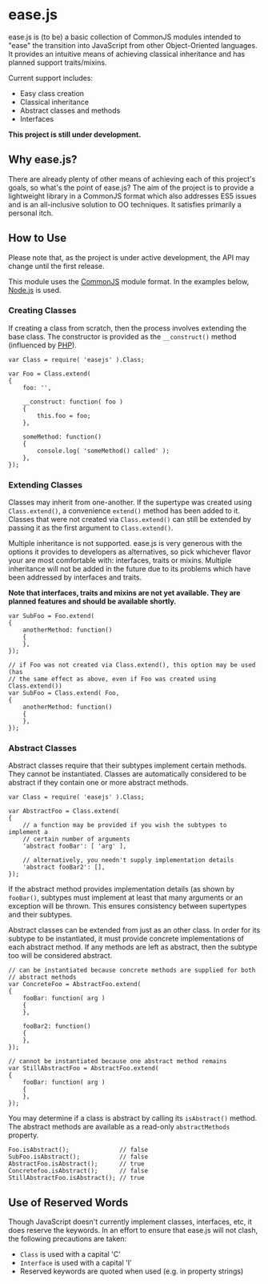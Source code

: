 # ease.js

ease.js is (to be) a basic collection of CommonJS modules intended to
"ease" the transition into JavaScript from other Object-Oriented languages. It
provides an intuitive means of achieving classical inheritance and has planned
support traits/mixins.

Current support includes:

* Easy class creation
* Classical inheritance
* Abstract classes and methods
* Interfaces

**This project is still under development.**

## Why ease.js?
There are already plenty of other means of achieving each of this project's
goals, so what's the point of ease.js? The aim of the project is to provide a
lightweight library in a CommonJS format which also addresses ES5 issues and is
an all-inclusive solution to OO techniques. It satisfies primarily a personal
itch.


## How to Use
Please note that, as the project is under active development, the API may change
until the first release.

This module uses the [CommonJS](http://commonjs.org) module format. In the
examples below, [Node.js](http://nodejs.org) is used.

### Creating Classes
If creating a class from scratch, then the process involves extending the base
class. The constructor is provided as the `__construct()` method (influenced by
[PHP](http://php.net)).

    var Class = require( 'easejs' ).Class;

    var Foo = Class.extend(
    {
        foo: '',

        __construct: function( foo )
        {
            this.foo = foo;
        },

        someMethod: function()
        {
            console.log( 'someMethod() called' );
        },
    });

### Extending Classes
Classes may inherit from one-another. If the supertype was created using
`Class.extend()`, a convenience `extend()` method has been added to it. Classes
that were not created via `Class.extend()` can still be extended by passing it
as the first argument to `Class.extend()`.

Multiple inheritance is not supported. ease.js is very generous with the options
it provides to developers as alternatives, so pick whichever flavor your are
most comfortable with: interfaces, traits or mixins. Multiple inheritance will
not be added in the future due to its problems which have been addressed by
interfaces and traits.

**Note that interfaces, traits and mixins are not yet available. They are
planned features and should be available shortly.**

    var SubFoo = Foo.extend(
    {
        anotherMethod: function()
        {
        },
    });

    // if Foo was not created via Class.extend(), this option may be used (has
    // the same effect as above, even if Foo was created using Class.extend())
    var SubFoo = Class.extend( Foo,
    {
        anotherMethod: function()
        {
        },
    });

### Abstract Classes
Abstract classes require that their subtypes implement certain methods. They
cannot be instantiated. Classes are automatically considered to be abstract if
they contain one or more abstract methods.

    var Class = require( 'easejs' ).Class;

    var AbstractFoo = Class.extend(
    {
        // a function may be provided if you wish the subtypes to implement a
        // certain number of arguments
        'abstract fooBar': [ 'arg' ],

        // alternatively, you needn't supply implementation details
        'abstract fooBar2': [],
    });

If the abstract method provides implementation details (as shown by
`fooBar()`, subtypes must implement at least that many arguments or an exception
will be thrown. This ensures consistency between supertypes and their subtypes.

Abstract classes can be extended from just as an other class. In order for its
subtype to be instantiated, it must provide concrete implementations of each
abstract method. If any methods are left as abstract, then the subtype too will
be considered abstract.

    // can be instantiated because concrete methods are supplied for both
    // abstract methods
    var ConcreteFoo = AbstractFoo.extend(
    {
        fooBar: function( arg )
        {
        },

        fooBar2: function()
        {
        },
    });

    // cannot be instantiated because one abstract method remains
    var StillAbstractFoo = AbstractFoo.extend(
    {
        fooBar: function( arg )
        {
        },
    });

You may determine if a class is abstract by calling its `isAbstract()` method.
The abstract methods are available as a read-only `abstractMethods` property.

    Foo.isAbstract();              // false
    SubFoo.isAbstract();           // false
    AbstractFoo.isAbstract();      // true
    Concretefoo.isAbstract();      // false
    StillAbstractFoo.isAbstract(); // true


## Use of Reserved Words
Though JavaScript doesn't currently implement classes, interfaces, etc, it does
reserve the keywords. In an effort to ensure that ease.js will not clash, the
following precautions are taken:

* `Class` is used with a capital 'C'
* `Interface` is used with a capital 'I'
* Reserved keywords are quoted when used (e.g. in property strings)

